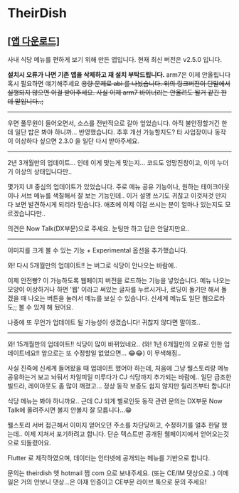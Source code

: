 # TheirDish

## **[[앱 다운로드]](https://github.com/TheirDish/TheirDish/raw/master/TheirDish_2.5.0-arm64-v8a-release.apk)**

사내 식당 메뉴를 편하게 보기 위해 만든 앱입니다.
현재 최신 버전은 v2.5.0 입니다.



**설치시 오류가 나면 기존 앱을 삭제하고 재 설치 부탁드립니다.**
arm7은 이제 안올립니다 혹시 필요하면 얘기해주세요
~~용량 문제로 abi 를 나눴습니다. 위의 링크버전이 단말에서 실행되지 않으면 이걸 받아주세요.
사실 이제 arm7 바이너리는 안올려도 될거 같긴 한데 말입니다..;~~

---

우면 풀무원이 들어오면서, 소스를 전반적으로 갈아 엎었습니다.
아직 불안정할거긴 한데 일단 밥은 봐야 하니까... 반영했습니다. 추후 개선 가능할지도?
타 사업장이나 동작이 이상하다 싶으면 2.3.0 을 일단 다시 받아주세요.

---

2년 3개월만의 업데이트... 인데 이게 맞는게 맞는지... 코드도 엉망진창이고, 이미 누더기 이상의 상태입니다만..

몇가지 UI 중심의 업데이트가 있었습니다. 주로 메뉴 공유 기능이나, 원하는 테이크아웃이나 서브 메뉴를 색칠해서 잘 보는 기능인데..
이거 설명 쓰기도 귀찮고 이것저것 만지다 보면 발견하시게 되리라 믿습니다.
애초에 이제 이걸 쓰시는 분이 얼마나 있는지도 모르겠습니다만..

의견은 Now Talk(DX부문)으로 주세요. 눈팅만 하고 답은 안달지만요..

---

이미지를 크게 볼 수 있는 기능 + Experimental 옵션을 추가했습니다.

와! 다시 5개월만의 업데이트!! 는 버그로 식당이 안나오는 바람에..

이제 안전빵? 이 가능하도록 웹페이지 버전을 로드하는 기능을 넣었습니다. 
메뉴 나오는 모양이 이상하거나 하면 '웹' 이라고 써있는 글자를 누르시거나,
로딩이 돌기만 해서 돌겠을 때 나오는 버튼을 눌러서 메뉴를 보실 수 있습니다.
신세계 메뉴도 일단 웹으로라도;; 볼 수 있게 해 뒀어요.

나중에 또 무언가 업데이트 될 가능성이 생겼습니다! 귀찮지 않다면 말이죠..

---

와! 15개월만의 업데이트!! 식당이 많이 바뀌었네요..
(와! 1년 6개월만의 오류로 인한 업데이트네요!! 앞으로는 또 수정할일 없었으면... 😂😂) 이 무색해짐..

사실 진즉에 신세계 들어왔을 때 업데이트 했어야 하는데, 
처음에 그냥 웰스토리랑 메뉴 공유하는거 보고 놔둬서 차일피일 미루다가 CJ 식당까지 추가되는 바람에..
일단 급조한 빌드라, 레이아웃도 좀 많이 깨졌고... 정상 동작 보증도 쉽지 않지만 릴리즈부터 합니다!

식당 메뉴는 봐야 하니까요.. 근데 CJ 되게 별로인듯
동작 관련 문의는 DX부문 Now Talk에 올려주시면 볼지 안볼지 잘 모릅니다...😁

웰스토리 서버 접근해서 이미지 얻어오던 주소를 차단당하고, 수정하기를 얼추 한달 했는데..
이제 지쳐서 포기하려고 합니다. 단순 텍스트만 공개된 웹페이지에서 얻어오는것으로 되돌렸어요.

Flutter 로 제작하였으며, 데이터는 인터넷에 공개되는 메뉴를 기반으로 합니다.

문의는 theirdish 앳 hotmail 쩜 com 으로 보내주세요. (또는 CE/IM 댓상으로..) 
이메일은 거의 안보니 댓상...은 아재 인증이고 CE부문 라이브 톡으로 문의 주세요!
